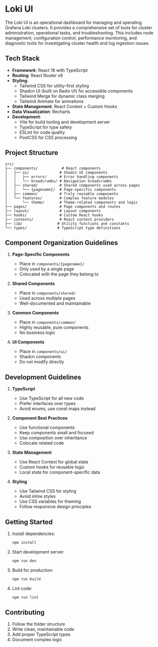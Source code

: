# Loki UI

The Loki UI is an operational dashboard for managing and operating Grafana Loki clusters. It provides a comprehensive set of tools for cluster administration, operational tasks, and troubleshooting. This includes node management, configuration control, performance monitoring, and diagnostic tools for investigating cluster health and log ingestion issues.

## Tech Stack

- **Framework**: React 18 with TypeScript
- **Routing**: React Router v6
- **Styling**:
  - Tailwind CSS for utility-first styling
  - Shadcn UI (built on Radix UI) for accessible components
  - Tailwind Merge for dynamic class merging
  - Tailwind Animate for animations
- **State Management**: React Context + Custom Hooks
- **Data Visualization**: Recharts
- **Development**:
  - Vite for build tooling and development server
  - TypeScript for type safety
  - ESLint for code quality
  - PostCSS for CSS processing

## Project Structure

```
src/
├── components/           # React components
│   ├── ui/              # Shadcn UI components
│   │   ├── errors/      # Error handling components
│   │   └── breadcrumbs/ # Navigation breadcrumbs
│   ├── shared/          # Shared components used across pages
│   │   └── {pagename}/  # Page-specific components
│   ├── common/          # Truly reusable components
│   └── features/        # Complex feature modules
│       └── theme/       # Theme-related components and logic
├── pages/               # Page components and routes
├── layout/              # Layout components
├── hooks/               # Custom React hooks
├── contexts/            # React context providers
├── lib/                # Utility functions and constants
└── types/              # TypeScript type definitions
```

## Component Organization Guidelines

1. **Page-Specific Components**
   - Place in `components/{pagename}/`
   - Only used by a single page
   - Colocated with the page they belong to

2. **Shared Components**
   - Place in `components/shared/`
   - Used across multiple pages
   - Well-documented and maintainable

3. **Common Components**
   - Place in `components/common/`
   - Highly reusable, pure components
   - No business logic

4. **UI Components**
   - Place in `components/ui/`
   - Shadcn components
   - Do not modify directly

## Development Guidelines

1. **TypeScript**
   - Use TypeScript for all new code
   - Prefer interfaces over types
   - Avoid enums, use const maps instead

2. **Component Best Practices**
   - Use functional components
   - Keep components small and focused
   - Use composition over inheritance
   - Colocate related code

3. **State Management**
   - Use React Context for global state
   - Custom hooks for reusable logic
   - Local state for component-specific data

4. **Styling**
   - Use Tailwind CSS for styling
   - Avoid inline styles
   - Use CSS variables for theming
   - Follow responsive design principles

## Getting Started

1. Install dependencies:

   ```bash
   npm install
   ```

2. Start development server:

   ```bash
   npm run dev
   ```

3. Build for production:

   ```bash
   npm run build
   ```

4. Lint code:

   ```bash
   npm run lint
   ```

## Contributing

1. Follow the folder structure
2. Write clean, maintainable code
3. Add proper TypeScript types
4. Document complex logic
